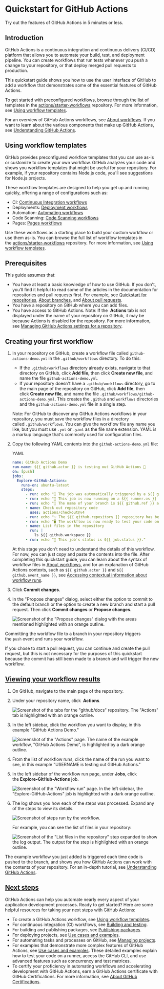 # Quickstart for GitHub Actions
Try out the features of GitHub Actions in 5 minutes or less.

## Introduction
GitHub Actions is a continuous integration and continuous delivery (CI/CD) platform that allows you to automate your build, test, and deployment pipeline. You can create workflows that run tests whenever you push a change to your repository, or that deploy merged pull requests to production.

This quickstart guide shows you how to use the user interface of GitHub to add a workflow that demonstrates some of the essential features of GitHub Actions.

To get started with preconfigured workflows, browse through the list of templates in the [actions/starter-workflows](https://github.com/actions/starter-workflows) repository. For more information, see [Using workflow templates](https://docs.github.com/en/actions/writing-workflows/using-starter-workflows).

For an overview of GitHub Actions workflows, see [About workflows](https://docs.github.com/en/actions/using-workflows/about-workflows). If you want to learn about the various components that make up GitHub Actions, see [Understanding GitHub Actions](https://docs.github.com/en/actions/learn-github-actions/understanding-github-actions).

## Using workflow templates
GitHub provides preconfigured workflow templates that you can use as-is or customize to create your own workflow. GitHub analyzes your code and shows you workflow templates that might be useful for your repository. For example, if your repository contains Node.js code, you'll see suggestions for Node.js projects.

These workflow templates are designed to help you get up and running quickly, offering a range of configurations such as:

- CI: [Continuous Integration workflows](https://github.com/actions/starter-workflows/tree/main/ci)
- Deployments: [Deployment workflows](https://github.com/actions/starter-workflows/tree/main/deployments)
- Automation: [Automating workflows](https://github.com/actions/starter-workflows/tree/main/automation)
- Code Scanning: [Code Scanning workflows](https://github.com/actions/starter-workflows/tree/main/code-scanning)
- Pages: [Pages workflows](https://github.com/actions/starter-workflows/tree/main/pages)

Use these workflows as a starting place to build your custom workflow or use them as-is. You can browse the full list of workflow templates in the [actions/starter-workflows](https://github.com/actions/starter-workflows) repository. For more information, see [Using workflow templates](https://docs.github.com/en/actions/writing-workflows/using-starter-workflows).

## Prerequisites
This guide assumes that:

- You have at least a basic knowledge of how to use GitHub. If you don't, you'll find it helpful to read some of the articles in the documentation for repositories and pull requests first. For example, see [Quickstart for repositories](https://docs.github.com/en/repositories/creating-and-managing-repositories/quickstart-for-repositories), [About branches](https://docs.github.com/en/pull-requests/collaborating-with-pull-requests/proposing-changes-to-your-work-with-pull-requests/about-branches), and [About pull requests](https://docs.github.com/en/pull-requests/collaborating-with-pull-requests/proposing-changes-to-your-work-with-pull-requests/about-pull-requests).
- You have a repository on GitHub where you can add files.
- You have access to GitHub Actions.
    Note: If the  **Actions** tab is not displayed under the name of your repository on GitHub, it may be because Actions is disabled for the repository. For more information, see [Managing GitHub Actions settings for a repository](https://docs.github.com/en/repositories/managing-your-repositorys-settings-and-features/enabling-features-for-your-repository/managing-github-actions-settings-for-a-repository).

## Creating your first workflow
1. In your repository on GitHub, create a workflow file called `github-actions-demo.yml` in the `.github/workflows` directory. To do this:
    
    - If the `.github/workflows` directory already exists, navigate to that directory on GitHub, click **Add file**, then click **Create new file**, and name the file `github-actions-demo.yml`.
    - If your repository doesn't have a `.github/workflows` directory, go to the main page of the repository on GitHub, click **Add file**, then click **Create new file**, and name the file `.github/workflows/github-actions-demo.yml`. This creates the `.github` and `workflows` directories and the `github-actions-demo.yml` file in a single step.
    
    Note: For GitHub to discover any GitHub Actions workflows in your repository, you must save the workflow files in a directory called `.github/workflows`. You can give the workflow file any name you like, but you must use `.yml` or `.yaml` as the file name extension. YAML is a markup language that's commonly used for configuration files.
    
2. Copy the following YAML contents into the `github-actions-demo.yml` file:
    
    YAML
    
    ```yaml
    name: GitHub Actions Demo
    run-name: ${{ github.actor }} is testing out GitHub Actions 🚀
    on: [push]
    jobs:
      Explore-GitHub-Actions:
        runs-on: ubuntu-latest
        steps:
          - run: echo "🎉 The job was automatically triggered by a ${{ github.event_name }} event."
          - run: echo "🐧 This job is now running on a ${{ runner.os }} server hosted by GitHub!"
          - run: echo "🔎 The name of your branch is ${{ github.ref }} and your repository is ${{ github.repository }}."
          - name: Check out repository code
            uses: actions/checkout@v4
          - run: echo "💡 The ${{ github.repository }} repository has been cloned to the runner."
          - run: echo "🖥️ The workflow is now ready to test your code on the runner."
          - name: List files in the repository
            run: |
              ls ${{ github.workspace }}
          - run: echo "🍏 This job's status is ${{ job.status }}."
    ```
    
    At this stage you don't need to understand the details of this workflow. For now, you can just copy and paste the contents into the file. After completing this quickstart guide, you can learn about the syntax of workflow files in [About workflows](https://docs.github.com/en/actions/using-workflows/about-workflows#understanding-the-workflow-file), and for an explanation of GitHub Actions contexts, such as `${{ github.actor }}` and `${{ github.event_name }}`, see [Accessing contextual information about workflow runs](https://docs.github.com/en/actions/learn-github-actions/contexts).
    
3. Click **Commit changes**.
    
4. In the "Propose changes" dialog, select either the option to commit to the default branch or the option to create a new branch and start a pull request. Then click **Commit changes** or **Propose changes**.
    
    ![Screenshot of the "Propose changes" dialog with the areas mentioned highlighted with an orange outline.](https://docs.github.com/assets/cb-71777/images/help/repository/actions-quickstart-commit-new-file.png)
    

Committing the workflow file to a branch in your repository triggers the `push` event and runs your workflow.

If you chose to start a pull request, you can continue and create the pull request, but this is not necessary for the purposes of this quickstart because the commit has still been made to a branch and will trigger the new workflow.

## [Viewing your workflow results](https://docs.github.com/en/actions/writing-workflows/quickstart#viewing-your-workflow-results)

1. On GitHub, navigate to the main page of the repository.
    
2. Under your repository name, click  **Actions**.
    
    ![Screenshot of the tabs for the "github/docs" repository. The "Actions" tab is highlighted with an orange outline.](https://docs.github.com/assets/cb-12958/images/help/repository/actions-tab-global-nav-update.png)
    
3. In the left sidebar, click the workflow you want to display, in this example "GitHub Actions Demo."
    
    ![Screenshot of the "Actions" page. The name of the example workflow, "GitHub Actions Demo", is highlighted by a dark orange outline.](https://docs.github.com/assets/cb-64036/images/help/repository/actions-quickstart-workflow-sidebar.png)
    
4. From the list of workflow runs, click the name of the run you want to see, in this example "USERNAME is testing out GitHub Actions."
    
5. In the left sidebar of the workflow run page, under **Jobs**, click the **Explore-GitHub-Actions** job.
    
    ![Screenshot of the "Workflow run" page. In the left sidebar, the "Explore-GitHub-Actions" job is highlighted with a dark orange outline.](https://docs.github.com/assets/cb-53820/images/help/repository/actions-quickstart-job.png)
    
6. The log shows you how each of the steps was processed. Expand any of the steps to view its details.
    
    ![Screenshot of steps run by the workflow.](https://docs.github.com/assets/cb-95207/images/help/repository/actions-quickstart-logs.png)
    
    For example, you can see the list of files in your repository:
    
    ![Screenshot of the "List files in the repository" step expanded to show the log output. The output for the step is highlighted with an orange outline.](https://docs.github.com/assets/cb-53977/images/help/repository/actions-quickstart-log-detail.png)
    

The example workflow you just added is triggered each time code is pushed to the branch, and shows you how GitHub Actions can work with the contents of your repository. For an in-depth tutorial, see [Understanding GitHub Actions](https://docs.github.com/en/actions/learn-github-actions/understanding-github-actions).

## [Next steps](https://docs.github.com/en/actions/writing-workflows/quickstart#next-steps)

GitHub Actions can help you automate nearly every aspect of your application development processes. Ready to get started? Here are some helpful resources for taking your next steps with GitHub Actions:

- To create a GitHub Actions workflow, see [Using workflow templates](https://docs.github.com/en/actions/learn-github-actions/using-starter-workflows).
- For continuous integration (CI) workflows, see [Building and testing](https://docs.github.com/en/actions/automating-builds-and-tests).
- For building and publishing packages, see [Publishing packages](https://docs.github.com/en/actions/publishing-packages).
- For deploying projects, see [Use cases and examples](https://docs.github.com/en/actions/deployment).
- For automating tasks and processes on GitHub, see [Managing projects](https://docs.github.com/en/actions/managing-issues-and-pull-requests).
- For examples that demonstrate more complex features of GitHub Actions, see [Use cases and examples](https://docs.github.com/en/actions/examples). These detailed examples explain how to test your code on a runner, access the GitHub CLI, and use advanced features such as concurrency and test matrices.
- To certify your proficiency in automating workflows and accelerating development with GitHub Actions, earn a GitHub Actions certificate with GitHub Certifications. For more information, see [About GitHub Certifications](https://docs.github.com/en/get-started/showcase-your-expertise-with-github-certifications/about-github-certifications).
